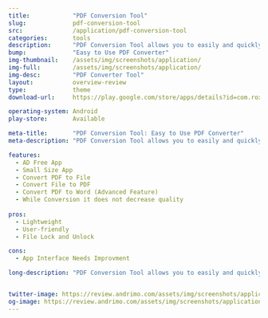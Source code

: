 ```yaml
---
title:            "PDF Conversion Tool"
slug:             pdf-conversion-tool
src:              /application/pdf-conversion-tool
categories:       tools
description:      "PDF Conversion Tool allows you to easily and quickly convert almost any file into PDF format and back."
bump:             "Easy to Use PDF Converter"
img-thumbnail:    /assets/img/screenshots/application/
img-full:         /assets/img/screenshots/application/
img-desc:         "PDF Converter Tool"
layout:           overview-review
type:             theme
download-url:     https://play.google.com/store/apps/details?id=com.roxyapps.pdfconversiontool

operating-system: Android
play-store:       Available

meta-title:       "PDF Conversion Tool: Easy to Use PDF Converter"
meta-description: "PDF Conversion Tool allows you to easily and quickly convert almost any file into PDF format and back."

features:
  - AD Free App
  - Small Size App
  - Convert PDF to File
  - Convert File to PDF
  - Convert PDF to Word (Advanced Feature)
  - While Conversion it does not decrease quality
  
pros:
  - Lightweight
  - User-friendly
  - File Lock and Unlock

cons:
  - App Interface Needs Improvment

long-description: "PDF Conversion Tool allows you to easily and quickly convert almost any file into PDF format and back. Easily converts PDF file to Microsoft Word format and to almost any images format. As a bonus, it also provides the ability to protect, remove password and compress almost any PDF file without losing of quality. Friendly, clear and convenient design makes working with the application easy and understandable."


twitter-image: https://review.andrimo.com/assets/img/screenshots/application/
og-image: https://review.andrimo.com/assets/img/screenshots/application/
---
```

